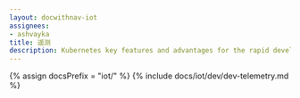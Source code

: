 ```yaml
---
layout: docwithnav-iot
assignees:
- ashvayka
title: 遥测
description: Kubernetes key features and advantages for the rapid development of IoT projects and applications.
---
```


{% assign docsPrefix = "iot/" %}
{% include docs/iot/dev/dev-telemetry.md %}


